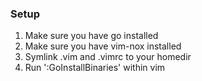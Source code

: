 ### Setup

1.  Make sure you have go installed
2.  Make sure you have vim-nox installed
3.  Symlink .vim and .vimrc to your homedir
4.  Run ':GoInstallBinaries' within vim
